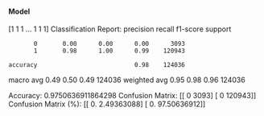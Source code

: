 #### Model
[1 1 1 ... 1 1 1]
Classification Report:
              precision    recall  f1-score   support

           0       0.00      0.00      0.00      3093
           1       0.98      1.00      0.99    120943

    accuracy                           0.98    124036
   macro avg       0.49      0.50      0.49    124036
weighted avg       0.95      0.98      0.96    124036

Accuracy: 0.9750636911864298
Confusion Matrix:
[[     0   3093]
 [     0 120943]]
Confusion Matrix (%):
[[ 0.          2.49363088]
 [ 0.         97.50636912]]
